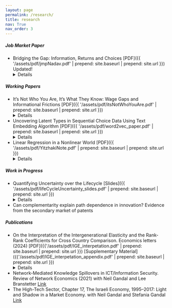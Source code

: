 ```yaml
---
layout: page
permalink: /research/
title: research
nav: True
nav_order: 3
---
```

<!-- _pages/publications.md -->
##### Job Market Paper
- Bridging the Gap: Information, Returns and Choices [PDF]({{ '/assets/pdf/jmpNadav.pdf' | prepend: site.baseurl | prepend: site.url }}) Updated!<details>**Abstract:** How much of the gap in choices across social groups is driven by differences in returns or the ability to predict these returns? To address this question, we employ a decomposition exercise and a structural model to quantify the roles of information quality and differences in returns in driving this gap. Focusing on the college attendance decisions of White and Hispanic high school students in Texas, we use administrative data to understand the drivers behind their differing choices. Initially, we demonstrate that the average monetary returns from college for Hispanics are almost zero, in contrast to being positive for Whites. We then estimate the extent to which differences in returns and information quality contribute to the gap in choices and find that differences in information quality narrow the choice gap in college attendance, where most of the gap is explained by differences in returns. Finally, we use our model to show that to achieve parity in choice between the two groups, policymakers would need to provide highly accurate additional information, potentially explaining between 19% and 35% of post-college earnings.</details>

##### Working Papers
- It’s Not Who You Are, It’s What They Know: Wage Gaps and Informational Frictions [PDF]({{ '/assets/pdf/itsNotWhoYouAre.pdf' | prepend: site.baseurl | prepend: site.url }}) <details>**Abstract:** Can informational asymmetries among firms account for all observed wage gaps across social groups? We confirm this through a parsimonious common-value auction model in the labor market with unspecified information structures. Firms with identical characteristics encounter workers with unobserved productivity and extend wage offers based on their information about worker productivity and competing offers. Using 2010 American Community Survey data, we show that wage disparities among both Black and White men and women can be explained using a common productivity distribution for all social groups and differences in what firms know, if the mean of this common productivity distribution ranges between \$48,000 and \$132,800. Our results emphasize the importance of understanding what firms know in shaping wage distributions and explaining wage disparities</details>
- Uncovering Latent Types in Sequential Choice Data Using Text Embedding Algorithm [PDF]({{ '/assets/pdf/word2vec_paper.pdf' | prepend: site.baseurl | prepend: site.url }})<details>**Abstract:** In economic analyses of agents making a series of discrete choices, deciding what constitutes an alternative is crucial. This paper introduces a technique for categorizing similar alternatives in contexts where forward-looking agents make a series of decisions. The proposed method groups options that are equivalent from the perspective of the agents, using the renowned
word2vec algorithm (Mikolov et al., 2013b, Mikolov et al., 2013a) from the Natural Language Processing literature. The paper discusses the link between the word2vec method and the underlying dynamic optimization problem of the agent.</details>
- Linear Regression in a Nonlinear World [PDF]({{ '/assets/pdf/YitzhakiNote.pdf' | prepend: site.baseurl | prepend: site.url }}) <details>**Abstract:** The interpretation of coefficients from multivariate linear regression relies on the assumption that the conditional expectation function (CEF) is linear in the variables. However, in many cases the underlying data generating process is nonlinear. This paper examines how to interpret regression coefficients under nonlinearity. We show that if the relationships between the variable of interest and other covariates are linear, then the coefficient on the variable of interest represents a weighted average of the derivatives of the outcome CEF with respect to the variable of interest. Interestingly, if these relationships are nonlinear, the regression coefficient becomes biased relative to this weighted average. We show  that this bias is interpretable, analogous to the biases from measurement error and omitted variable bias under the standard linear model. </details> 

##### Work in Progress
- Quantifying Uncertainty over the Lifecycle [Slides]({{ '/assets/pdf/lifeCycleUncertainty_slides.pdf' | prepend: site.baseurl | prepend: site.url }})<details> **Abstract:** We examine the welfare implications of income uncertainty, specifically its differential impact across social groups. Leveraging a new lifecycle metric for uncertainty costs, we compare utility outcomes from both expected and optimal consumption profiles under certainty. To perform this analysis, we employ a new approach that uses a Generative AI model (Normalized Flow) for the estimation and simulation of future consumption and income trajectories. Utilizing comprehensive household survey data from India, our findings reveal small but persistent disparities in uncertainty costs across different castes, under the assumption of homogeneous utility functions. The study suggests that, in the absence of preference heterogeneity, income-to-welfare mapping may be adequately performed without considering uncertainty. </details>  
- Can complementarity explain path dependence in innovation? Evidence from the secondary market of patents 
##### Publications
- On the Interpretation of the Intergenerational Elasticity and the Rank-Rank Coefficients for Cross Country Comparison. Economics letters (2024) [PDF]({{'/assets/pdf/IGE_interpetation.pdf' | prepend: site.baseurl | prepend: site.url }}) [Supplementary Material]({{'/assets/pdf/IGE_interpetation_appendix.pdf' | prepend: site.baseurl | prepend: site.url }})<details>**Abstract:** This paper investigates Intergenerational Elasticity (IGE) and Rank-Rank coefficients, employing Yitzhaki's theorem (Yitzhaki, 1996) to express them as weighted averages of underlying causal mechanisms driving mobility. We highlight the challenges of interpreting cross-country comparisons using IGE or Rank-Rank coefficients due to the regression weighting scheme. We also show that, while the Rank-Rank coefficient is more interpretable for positional mobility, it lacks insights into the underlying mechanisms driving mobility across countries. The analysis demonstrates potential drawbacks of using linear regression coefficients as summary statistics in the context of intergenerational mobility comparisons.</details>
- Network-Mediated Knowledge Spillovers in ICT/Information Security. Review of Network Economics (2021) with Neil Gandal and Lee Branstetter [Link](https://www.degruyter.com/document/doi/10.1515/rne-2020-0034/html) 
- The High-Tech Sector, Chapter 17, The Israeli Economy, 1995–2017: Light and Shadow in a Market Economy.  with  Neil Gandal and Stefania Gandal [Link](https://www.cambridge.org/core/books/israeli-economy-19952017/62FB461430368DF64A961EC4ECA9A8D0#:~:text=Book%20description,declined%20to%20an%20historical%20low.)

